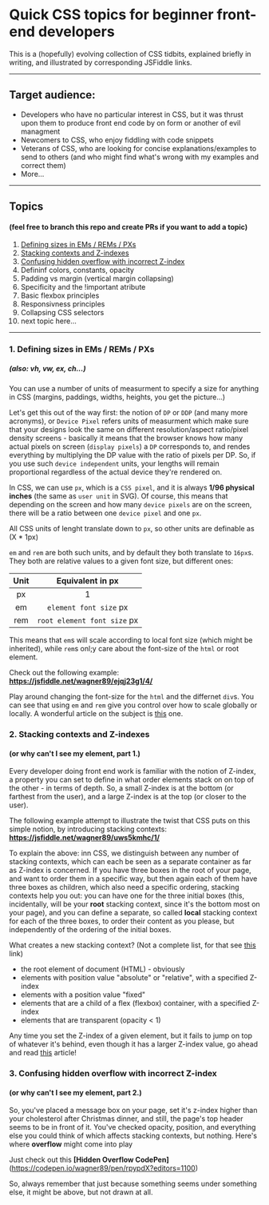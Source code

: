 # Quick CSS topics for beginner front-end developers
This is a (hopefully) evolving collection of CSS tidbits, explained briefly in writing, and illustrated by corresponding JSFiddle links.

---

## Target audience:
* Developers who have no particular interest in CSS, but it was thrust upon them to produce front end code by on form or another of evil managment
* Newcomers to CSS, who enjoy fiddling with code snippets
* Veterans of CSS, who are looking for concise explanations/examples to send to others (and who might find what's wrong with my examples and correct them)
* More...

---

## Topics 
#### (feel free to branch this repo and create PRs if you want to add a topic)
1. [Defining sizes in EMs / REMs / PXs](https://github.com/wagner89/CSSTalk/blob/master/README.md#defining-sizes-in-ems--rems--pxs) 
2. [Stacking contexts and Z-indexes](https://github.com/wagner89/CSSTalk/blob/master/README.md#2-stacking-contexts-and-z-indexes)
3. [Confusing hidden overflow with incorrect Z-index](https://github.com/wagner89/CSSTalk/blob/master/README.md#3-confusing-hidden-overflow-with-bad-z-index)
4. Defininf colors, constants, opacity
5. Padding vs margin (vertical margin collapsing)
6. Specificity and the !important atribute
7. Basic flexbox principles
8. Responsivness principles
9. Collapsing CSS selectors
10. next topic here...

---

### 1. Defining sizes in EMs / REMs / PXs
##### (also: vh, vw, ex, ch...)
You can use a number of units of measurment to specify a size for anything in CSS (margins, paddings, widths, heights, you get the picture...)

Let's get this out of the way first: the notion of `DP` or `DDP` (and many more acronyms), or `Device Pixel` refers units of measurment which make sure that your designs look the same on different resolution/aspect ratio/pixel density screens - basically it means that the browser knows how many actual pixels on screen (`display pixels`) a `DP` corresponds to, and rendes everything by multiplying the DP value with the ratio of pixels per DP. So, if you use such `device independent` units, your lengths will remain proportional regardless of the actual device they're rendered on.

In CSS, we can use `px`, which is a `CSS pixel`, and it is always **1/96 physical inches** (the same as `user unit` in SVG). Of course, this means that depending on the screen and how many `device pixels` are on the screen, there will be a ratio between one `device pixel` and one `px`.

All CSS units of lenght translate down to `px`, so other units are definable as (X * 1px)

`em` and `rem` are both such units, and by default they both translate to `16px`s. They both are relative values to a given font size, but different ones:

| Unit |       Equivalent in px      | 
|:----:|:---------------------------:|
|  px  |              1              |
|  em  |    `element font size` px   |
|  rem | `root element font size` px |

This means that `em`s will scale according to local font size (which might be inherited), while `rem`s onl;y care about the font-size of the `html` or root element.

Check out the following example: **https://jsfiddle.net/wagner89/ejqj23g1/4/**

Play around changing the font-size for the `html` and the differnet `div`s. You can see that using `em` and `rem` give you control over how to scale globally or locally. A wonderful article on the subject is [this](https://webdesign.tutsplus.com/tutorials/comprehensive-guide-when-to-use-em-vs-rem--cms-23984) one.

### 2. Stacking contexts and Z-indexes
#### (or why can't I see my element, part 1.)

Every developer doing front end work is familiar with the notion of Z-index, a property you can set to define in what order elements stack on on top of the other - in terms of depth. So, a small Z-index is at the bottom (or farthest from the user), and a large Z-index is at the top (or closer to the user).

The following example attempt to illustrate the twist that CSS puts on this simple notion, by introducing stacking contexts: **https://jsfiddle.net/wagner89/uws5kmhc/1/**

To explain the above: inn CSS, we distinguish between any number of stacking contexts, which can each be seen as a separate container as far as Z-index is concerned. If you have three boxes in the root of your page, and want to order them in a specific way, but then again each of them have three boxes as children, which also need a specific ordering, stacking contexts help you out: you can have one for the three initial boxes (this, incidentally, will be your **root** stacking context, since it's the bottom most on your page), and you can define a separate, so called **local** stacking context for each of the three boxes, to order their content as you please, but independently of the ordering of the initial boxes.

What creates a new stacking context? (Not a complete list, for that see [this](https://developer.mozilla.org/en-US/docs/Web/CSS/CSS_Positioning/Understanding_z_index/The_stacking_context) link)
 - the root element of document (HTML) - obviously
 - elements with position value "absolute" or "relative", with a specified Z-index
 - elements with a position value "fixed"
 - elements that are a child of a flex (flexbox) container, with a specified Z-index
 - elements that are transparent (opacity < 1)
 
Any time you set the Z-index of a given element, but it fails to jump on top of whatever it's behind, even though it has a larger Z-index value, go ahead and read [this](https://philipwalton.com/articles/what-no-one-told-you-about-z-index/) article!

### 3. Confusing hidden overflow with incorrect Z-index
#### (or why can't I see my element, part 2.)

So, you've placed a message box on your page, set it's z-index higher than your cholesterol after Christmas dinner, and still, the page's top header seems to be in front of it. You've checked opacity, position, and everything else you could think of which affects stacking contexts, but nothing. Here's where **overflow** might come into play

Just check out this **[Hidden Overflow CodePen]**(https://codepen.io/wagner89/pen/rpypdX?editors=1100)

So, always remember that just because something seems under something else, it might be above, but not drawn at all.

